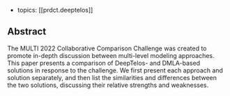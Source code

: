 
- topics: [[prdct.deeptelos]] 

## Abstract

The MULTI 2022 Collaborative Comparison Challenge was created to promote in-depth discussion between multi-level modeling approaches. This paper presents a comparison of DeepTelos- and DMLA-based solutions in response to the challenge. We first present each approach and solution separately, and then list the similarities and differences between the two solutions, discussing their relative strengths and weaknesses.